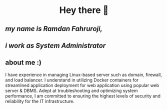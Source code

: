 # **<p align="center">Hey there 👋</p>**

## _my name is Ramdan Fahruroji,_
## _i work as System Administrator_

## about me :)

I have experience in managing Linux-based server such as domain, firewall, and load balancer. I understand in utilizing Docker containers for streamlined application deployment for web application using popular web server & DBMS. Adept at troubleshooting and optimizing system performance, I am committed to ensuring the highest levels of security and reliability for the IT infrastructure.
